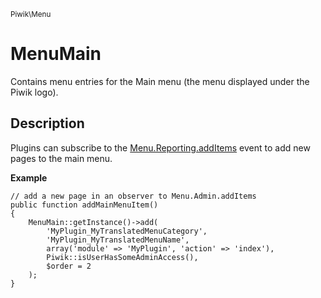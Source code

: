 <small>Piwik\Menu</small>

MenuMain
========

Contains menu entries for the Main menu (the menu displayed under the Piwik logo).

Description
-----------

Plugins can subscribe to the [Menu.Reporting.addItems](#) event to add new pages to
the main menu.

**Example**

    // add a new page in an observer to Menu.Admin.addItems
    public function addMainMenuItem()
    {
        MenuMain::getInstance()->add(
            'MyPlugin_MyTranslatedMenuCategory',
            'MyPlugin_MyTranslatedMenuName',
            array('module' => 'MyPlugin', 'action' => 'index'),
            Piwik::isUserHasSomeAdminAccess(),
            $order = 2
        );
    }
